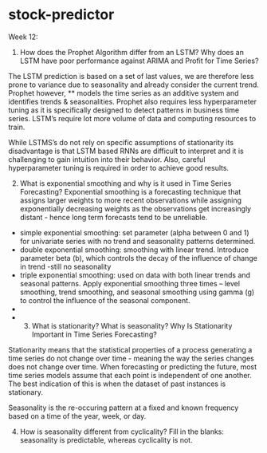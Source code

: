 # stock-predictor

Week 12:

1. How does the Prophet Algorithm differ from an LSTM? Why does an LSTM have poor performance against ARIMA and Profit for Time Series?

The LSTM prediction is based on a set of last values, we are therefore less prone to variance due to seasonality and already consider the current trend. Prophet however, ** models the time series as an additive system and identifies trends & seasonalities. Prophet also requires less hyperparameter tuning as it is specifically designed to detect patterns in business time series. LSTM’s require lot more volume of data and computing resources to train.

While LSTMS’s do not rely on specific assumptions of stationarity its disadvantage is that LSTM based RNNs are difficult to interpret and it is challenging to gain intuition into their behavior. Also, careful hyperparameter tuning is required in order to achieve good results.

2. What is exponential smoothing and why is it used in Time Series Forecasting?
Exponential smoothing is a forecasting technique that assigns larger weights to more recent observations while assigning exponentially decreasing weights as the observations get increasingly distant - hence long term forecasts tend to be unreliable.

* simple exponential smoothing: set parameter (alpha between 0 and 1) for univariate series with no trend and seasonality patterns determined.
* double exponential smoothing: smoothing with linear trend. Introduce parameter beta (b), which controls the decay of the influence of change in trend -still no seasonality
* triple exponential smoothing: used on data with both linear trends and seasonal patterns. Apply exponential smoothing three times – level smoothing, trend smoothing, and seasonal smoothing using gamma (g) to control the influence of the seasonal component. 
* 
* 3. What is stationarity? What is seasonality? Why Is Stationarity Important in Time Series Forecasting?

Stationarity means that the statistical properties of a process generating a time series do not change over time - meaning the way the series changes does not change over time. When forecasting or predicting the future, most time series models assume that each point is independent of one another. The best indication of this is when the dataset of past instances is stationary. 

Seasonality is the re-occuring pattern at a fixed and known frequency based on a time of the year, week, or day.


4. How is seasonality different from cyclicality? Fill in the blanks:
seasonality is predictable, whereas cyclicality is not.


